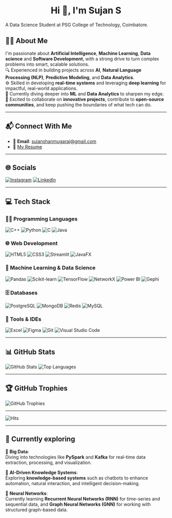 <h1 align="center">Hi 👋, I'm Sujan S</h1>

A Data Science Student at PSG College of Technology, Coimbatore.  
## 🙋‍♂️ About Me

I'm passionate about **Artificial Intelligence**, **Machine Learning**, **Data science** and **Software Development**, with a strong drive to turn complex problems into smart, scalable solutions.  
🔍 Experienced in building projects across **AI**, **Natural Language Processing (NLP)**, **Predictive Modeling**, and **Data Analytics**.  
⚙️ Skilled in developing **real-time systems** and leveraging **deep learning** for impactful, real-world applications.  
🌱 Currently diving deeper into **ML** and **Data Analytics** to sharpen my edge.  
🔭 Excited to collaborate on **innovative projects**, contribute to **open-source communities**, and keep pushing the boundaries of what tech can do.

---

## 📬 Connect With Me

- 📧 **Email**: [sujanshanmugaraj@gmail.com](mailto:sujanshanmugaraj@gmail.com)
- 📄 [My Resume](https://github.com/sujanshanmugaraj/sujanshanmugaraj/blob/main/Sujan_resume%20(1).pdf)  
---

## 🌐 Socials
[![Instagram](https://img.shields.io/badge/Instagram-E4405F?style=for-the-badge&logo=instagram&logoColor=white)](https://instagram.com/_sujanraj)
[![LinkedIn](https://img.shields.io/badge/LinkedIn-0077B5?style=for-the-badge&logo=linkedin&logoColor=white)](https://linkedin.com/in/sujan-s)

---

## 💻 Tech Stack

### 👨‍💻 Programming Languages
![C++](https://img.shields.io/badge/C++-00599C?style=for-the-badge&logo=c%2B%2B&logoColor=white)
![Python](https://img.shields.io/badge/Python-3776AB?style=for-the-badge&logo=python&logoColor=white)
![C](https://img.shields.io/badge/C-A8B9CC?style=for-the-badge&logo=c&logoColor=black)
![Java](https://img.shields.io/badge/Java-007396?style=for-the-badge&logo=java&logoColor=white)

### 🌐 Web Development
![HTML5](https://img.shields.io/badge/HTML5-E34F26?style=for-the-badge&logo=html5&logoColor=white)
![CSS3](https://img.shields.io/badge/CSS3-1572B6?style=for-the-badge&logo=css3&logoColor=white)
![Streamlit](https://img.shields.io/badge/Streamlit-FF4B4B?style=for-the-badge&logo=streamlit&logoColor=white)
![JavaFX](https://img.shields.io/badge/JavaFX-007396?style=for-the-badge&logo=java&logoColor=white)

### 🧠 Machine Learning & Data Science
![Pandas](https://img.shields.io/badge/Pandas-150458?style=for-the-badge&logo=pandas&logoColor=white)
![Scikit-learn](https://img.shields.io/badge/Scikit--learn-F7931E?style=for-the-badge&logo=scikit-learn&logoColor=white)
![TensorFlow](https://img.shields.io/badge/TensorFlow-FF6F00?style=for-the-badge&logo=tensorflow&logoColor=white)
![NetworkX](https://img.shields.io/badge/NetworkX-00BFFF?style=for-the-badge&logo=networkx&logoColor=white)
![Power BI](https://img.shields.io/badge/Power%20BI-F2C811?style=for-the-badge&logo=powerbi&logoColor=black)
![Gephi](https://img.shields.io/badge/Gephi-4D4D4D?style=for-the-badge&logo=gephi&logoColor=white)

### 🗄️ Databases
![PostgreSQL](https://img.shields.io/badge/PostgreSQL-4169E1?style=for-the-badge&logo=postgresql&logoColor=white)
![MongoDB](https://img.shields.io/badge/MongoDB-47A248?style=for-the-badge&logo=mongodb&logoColor=white)
![Redis](https://img.shields.io/badge/Redis-DC382D?style=for-the-badge&logo=redis&logoColor=white)
![MySQL](https://img.shields.io/badge/MySQL-4479A1?style=for-the-badge&logo=mysql&logoColor=white)


### 🧰 Tools & IDEs
![Excel](https://img.shields.io/badge/Excel-217346?style=for-the-badge&logo=microsoft-excel&logoColor=white)
![Figma](https://img.shields.io/badge/Figma-F24E1E?style=for-the-badge&logo=figma&logoColor=white)
![Git](https://img.shields.io/badge/Git-F05032?style=for-the-badge&logo=git&logoColor=white)
![Visual Studio Code](https://img.shields.io/badge/VS%20Code-007ACC?style=for-the-badge&logo=visual-studio-code&logoColor=white)

---

## 📊 GitHub Stats
![GitHub Stats](https://github-readme-stats.vercel.app/api?username=sujanshanmugaraj&show_icons=true&theme=radical)
![Top Languages](https://github-readme-stats.vercel.app/api/top-langs/?username=sujanshanmugaraj&layout=compact&theme=radical)

---

## 🏆 GitHub Trophies
![GitHub Trophies](https://github-profile-trophy.vercel.app/?username=sujanshanmugaraj&theme=onedark)

---

![Hits](https://hits.seeyoufarm.com/api/count/incr/badge.svg?url=https://github.com/sujanshanmugaraj/chatbot&count_bg=%2379C83D&title_bg=%23555555&icon=github.svg&icon_color=%23E7E7E7&title=views&edge_flat=false)

---

## 🌱 Currently exploring
🚀 **Big Data**:  
Diving into technologies like **PySpark** and **Kafka** for real-time data extraction, processing, and visualization.

🧠 **AI-Driven Knowledge Systems**:  
Exploring **knowledge-based systems** such as chatbots to enhance automation, natural interaction, and intelligent decision-making.

🔁 **Neural Networks**:  
Currently learning **Recurrent Neural Networks (RNN)** for time-series and sequential data, and **Graph Neural Networks (GNN)** for working with structured graph-based data.


<!--
🌟 **Let's connect and build something amazing together!** 🌟

 ## 📊 Profile Stats
![Sujan's GitHub stats](https://github-readme-stats.vercel.app/api?username=sujanshanmugaraj&show_icons=true&theme=aura)

[![GitHub Streak](https://streak-stats.demolab.com?user=sujanshanmugaraj&theme=aura)](https://git.io/streak-stats)


![Profile Views](https://komarev.com/ghpvc/?username=sujanshanmugaraj&color=0f0f0f&style=for-the-badge)

## 📊 Most Used Languages

![Top Languages](https://github-readme-stats.vercel.app/api/top-langs/?username=sujanshanmugaraj&layout=compact&langs_count=5&theme=default)


	

<!--
**sujanshanmugaraj/sujanshanmugaraj** is a ✨ _special_ ✨ repository because its `README.md` (this file) appears on your GitHub profile.

Here are some ideas to get you started:

- 🔭 I’m currently working on ...
- 🌱 I’m currently learning ...
- 👯 I’m looking to collaborate on ...
- 🤔 I’m looking for help with ...
- 💬 Ask me about ...
- 📫 How to reach me: ...
- 😄 Pronouns: ...
- ⚡ Fun fact: ...
-->

